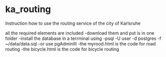 # ka_routing
Instruction how to use the routing service of the city of Karlsruhe

all the required elements are included
-download them and put is in one folder
-install the database in a terrminal using 
-psql -U user -d postgres -f ~/data/data.sql
-or use pgAdminIII
-the myrood.html is the code for road routing
-the bicycle.html is the code for bicycle routing 
